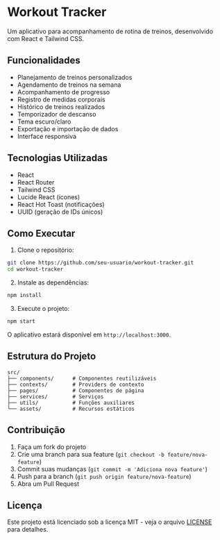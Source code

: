 # Workout Tracker

Um aplicativo para acompanhamento de rotina de treinos, desenvolvido com React e Tailwind CSS.

## Funcionalidades

- Planejamento de treinos personalizados
- Agendamento de treinos na semana
- Acompanhamento de progresso
- Registro de medidas corporais
- Histórico de treinos realizados
- Temporizador de descanso
- Tema escuro/claro
- Exportação e importação de dados
- Interface responsiva

## Tecnologias Utilizadas

- React
- React Router
- Tailwind CSS
- Lucide React (ícones)
- React Hot Toast (notificações)
- UUID (geração de IDs únicos)

## Como Executar

1. Clone o repositório:

```bash
git clone https://github.com/seu-usuario/workout-tracker.git
cd workout-tracker
```

2. Instale as dependências:

```bash
npm install
```

3. Execute o projeto:

```bash
npm start
```

O aplicativo estará disponível em `http://localhost:3000`.

## Estrutura do Projeto

```
src/
├── components/      # Componentes reutilizáveis
├── contexts/        # Providers de contexto
├── pages/           # Componentes de página
├── services/        # Serviços
├── utils/           # Funções auxiliares
└── assets/          # Recursos estáticos
```

## Contribuição

1. Faça um fork do projeto
2. Crie uma branch para sua feature (`git checkout -b feature/nova-feature`)
3. Commit suas mudanças (`git commit -m 'Adiciona nova feature'`)
4. Push para a branch (`git push origin feature/nova-feature`)
5. Abra um Pull Request

## Licença

Este projeto está licenciado sob a licença MIT - veja o arquivo [LICENSE](LICENSE) para detalhes.
